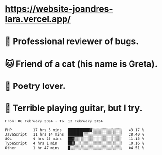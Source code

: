 # https://website-joandres-lara.vercel.app/
# 🐛 Professional reviewer of bugs.
# 🐱 Friend of a cat (his name is Greta).
# 📜 Poetry lover.
# 🎸 Terrible playing guitar, but I try.

<!--START_SECTION:waka-->

```txt
From: 06 February 2024 - To: 13 February 2024

PHP          17 hrs 6 mins   ██████████▓░░░░░░░░░░░░░░   43.17 %
JavaScript   11 hrs 14 mins  ███████░░░░░░░░░░░░░░░░░░   28.40 %
SQL          4 hrs 25 mins   ██▓░░░░░░░░░░░░░░░░░░░░░░   11.15 %
TypeScript   4 hrs 1 min     ██▓░░░░░░░░░░░░░░░░░░░░░░   10.16 %
Other        1 hr 47 mins    █░░░░░░░░░░░░░░░░░░░░░░░░   04.51 %
```

<!--END_SECTION:waka-->
